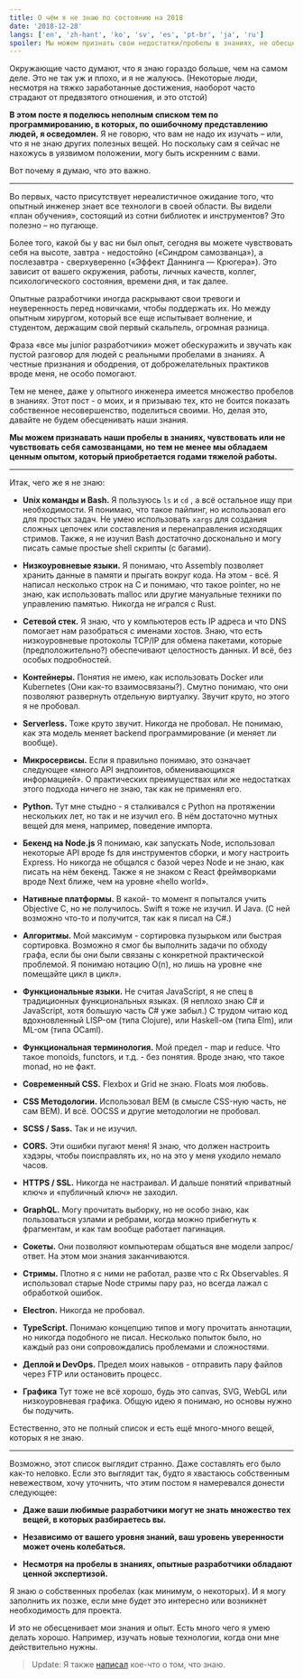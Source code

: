 ```yaml
---
title: О чём я не знаю по состоянию на 2018
date: '2018-12-28'
langs: ['en', 'zh-hant', 'ko', 'sv', 'es', 'pt-br', 'ja', 'ru']
spoiler: Мы можем признать свои недостатки/пробелы в знаниях, не обесценив свой опыт.
---
```


Окружающие часто думают, что я знаю гораздо больше, чем на самом деле. Это не так уж и плохо, и я не жалуюсь. (Некоторые люди, несмотря на тяжко заработанные достижения, наоборот часто страдают от предвзятого отношения, и это отстой)

**В этом посте я поделюсь неполным списком тем по программированию, в которых, по ошибочному представлению людей, я осведомлен.** Я не говорю, что вам не надо их изучать – или, что я не знаю других полезных вещей. Но поскольку сам я сейчас не нахожусь в уязвимом положении, могу быть искренним с вами.

Вот почему я думаю, что это важно.

---

Во первых, часто присутствует нереалистичное ожидание того, что опытный инженер знает все технологи в своей области. Вы видели «план обучения», состоящий из сотни библиотек и инструментов? Это полезно – но пугающе.

Более того, какой бы у вас ни был опыт, сегодня вы можете чувствовать себя на высоте, завтра -  недостойно («Синдром самозванца»), а послезавтра -  сверхуверенно («Эффект Даннинга — Крюгера»). Это зависит от вашего окружения, работы, личных качеств, коллег, психологического состояния, времени дня, и так далее.

Опытные разработчики иногда раскрывают свои тревоги и неуверенность перед новичками, чтобы поддержать их. Но между опытным хирургом, который все еще испытывает волнение, и студентом, держащим свой первый скальпель, огромная разница.

Фраза «все мы junior разработчики» может обескуражить и звучать как пустой разговор для людей с реальными пробелами в знаниях.
А честные признания и ободрения, от доброжелательных практиков вроде меня, не особо помогают.

Тем не менее, даже у опытного инженера имеется множество пробелов в знаниях. Этот пост - о моих, и я призываю тех, кто не боится показать собственное несовершенство, поделиться своими. Но, делая это, давайте не будем обесценивать наши знания.

**Мы можем признавать наши пробелы в знаниях, чувствовать или не чувствовать себя самозванцами, но тем не менее мы обладаем ценным опытом, который приобретается годами тяжелой работы.**

---

Итак, чего же я не знаю:

* **Unix команды и Bash.** Я пользуюсь `ls` и `cd` , а всё остальное ищу при необходимости. Я понимаю, что такое пайпинг, но использовал его для простых задач. Не умею использовать `xargs` для создания сложных цепочек или составления и перенаправления исходящих стримов. Также, я не изучил Bash достаточно досконально и могу писать самые простые shell скрипты (с багами).

* **Низкоуровневые языки.** Я понимаю, что Assembly позволяет хранить данные в памяти и прыгать вокруг кода. На этом - всё. Я написал несколько строк на С и понимаю, что такое pointer, но не знаю, как использовать malloc или другие мануальные техники по управлению памятью. Никогда не игрался с Rust.

* **Сетевой стек.** Я знаю, что у компьютеров есть IP адреса и что DNS помогает нам разобраться с именами хостов. Знаю, что есть низкоуровневые протоколы TCP/IP для обмена пакетами, которые (предположительно?) обеспечивают целостность данных. И всё, без особых подробностей.

* **Контейнеры.** Понятия не имею, как использовать Docker или Kubernetes (Они как-то взаимосвязаны?). Смутно понимаю, что они позволяют развернуть отдельную виртуалку. Звучит круто, но этого я не пробовал.

* **Serverless.** Тоже круто звучит. Никогда не пробовал. Не понимаю, как эта модель меняет backend программирование (и меняет ли вообще).

* **Микросервисы.** Если я правильно понимаю, это означает следующее «много API эндпоинтов, обменивающихся информацией». О практических преимуществах или же недостатках этого подхода ничего не знаю, так как не применял его.

* **Python.** Тут мне стыдно - я сталкивался с Python на протяжении нескольких лет, но так и не изучил его. В нём достаточно мутных вещей для меня, например, поведение импорта.

* **Бекенд на Node.js** Я понимаю, как запускать Node, использовал некоторые API вроде fs для инструментов сборки, и могу настроить Express. Но никогда не общался с базой через Node и не знаю, как писать на нём бекенд. Также я не знаком с React фреймворками вроде Next ближе, чем на уровне «hello world».

* **Нативные платформы.** В какой- то момент я попытался учить Objective C, но не получилось. Swift я тоже не изучил. И Java. (С ней возможно что-то и получится, так как я писал на C#.)

* **Алгоритмы.** Мой максимум - сортировка пузырьком или быстрая сортировка. Возможно я смог бы выполнить задачи по обходу графа, если бы они были связаны с конкретной практической проблемой. Я понимаю нотацию O(n), но лишь на уровне «не помещайте цикл в цикл».

* **Функциональные языки.** Не считая JavaScript, я не спец в традиционных функциональных языках. (Я неплохо знаю C# и JavaScript, хотя большую часть C# уже забыл.) С трудом читаю код вдохновленный LISP-ом (типа Clojure), или Haskell-ом (типа Elm), или ML-ом (типа OCaml).

* **Функциональная терминология.** Мой предел - map и reduce. Что такое monoids, functors, и т.д. - без понятия. Вроде знаю, что такое monad, но не факт.

* **Современный CSS.** Flexbox и Grid не знаю. Floats моя любовь.

* **CSS Методологии.** Использовал BEM (в смысле CSS-ную часть, не сам BEM). И всё. OOCSS и другие методологии не пробовал.

* **SCSS / Sass.** Так и не изучил.

* **CORS.** Эти ошибки пугают меня! Я знаю, что должен настроить хэдэры, чтобы поисправлять их, но на это у меня уходило немало часов.

* **HTTPS / SSL.** Никогда не настраивал. И дальше понятий «приватный ключ» и «публичный ключ» не заходил.

* **GraphQL.** Могу прочитать выборку, но не особо знаю, как пользоваться узлами и ребрами, когда можно прибегнуть к фрагментам, и как там вообще работает пагинация.

* **Сокеты.** Они позволяют компьютерам общаться вне модели запрос/ответ. На этом мои знания заканчиваются.

* **Стримы.** Плотно я с ними не работал, разве что с Rx Observables. Я использовал старые Node стримы пару раз, но всегда лажал с обработкой ошибок.

* **Electron.** Никогда не пробовал.

* **TypeScript.** Понимаю концепцию типов и могу прочитать аннотации, но никогда подобного не писал. Несколько попыток было, но каждый раз они сопровождались проблемами и сложностями.

* **Деплой и DevOps.** Предел моих навыков - отправить пару файлов через FTP или остановить процесс.

* **Графика** Тут тоже не всё хорошо, будь это canvas, SVG, WebGL или низкоуровневая графика. Общую идею я понимаю, но основы нужно бы подучить.

Естественно, это не полный список и есть ещё много-много вещей, которых я не знаю.

---

Возможно, этот список выглядит странно. Даже составлять его было как-то неловко. Если это выглядит так, будто я хвастаюсь собственным невежеством, хочу уточнить, что этим постом я намеревался донести следующее:

* **Даже ваши любимые разработчики могут не знать множество тех вещей, в которых разбираетесь вы.**

* **Независимо от вашего уровня знаний, ваш уровень уверенности может очень колебаться.**

* **Несмотря на пробелы в знаниях, опытные разработчики обладают ценной экспертизой.**

Я знаю о собственных пробелах (как минимум, о некоторых). И я могу заполнить их позже, если мне будет это интересно или возникнет необходимость для проекта.

И это не обесценивает мои знания и опыт. Есть много чего я умею делать хорошо. Например, изучать новые технологии, когда они мне действительно нужны.


>Update: Я также [написал](/the-elements-of-ui-engineering/) кое-что о том, что знаю.